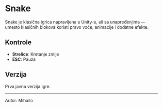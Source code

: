 # Snake

Snake je klasična igrica napravljena u Unity-u, ali sa unapređenjima — umesto klasičnih blokova koristi pravo voće, animacije i dodatne efekte.

## Kontrole
- **Strelice**: Kretanje zmije
- **ESC**: Pauza

## Verzija
Prva javna verzija igre.

---
Autor: Mihailo

